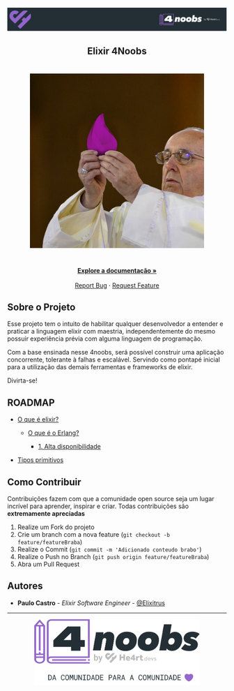 <!-- Logo 4noobs -->

<p align="center">
  <a href="https://github.com/he4rt/4noobs" target="_blank">
    <img src="images/header_4noobs.svg">
  </a>
</p>

<!-- Title -->

<p align="center">
  <h2 align="center">Elixir 4Noobs</h2>

  <h1 align="center"><img src="images/papa.png" alt="Imagem da linguagem" width="400"></h1>
  
  <p align="center">
    <br />
    <a href="#roadmap"><strong>Explore a documentação »</strong></a>
    <br />
    <br />
    <a href="https://github.com/Cyytrus/elixir4noobs/issues">Report Bug</a>
    ·
    <a href="https://github.com/Cyytrus/elixir4noobs/issues">Request Feature</a>
  </p>
</p>
    
 <!-- ABOUT THE PROJECT -->

## Sobre o Projeto

Esse projeto tem o intuito de habilitar qualquer desenvolvedor a entender e praticar a linguagem elixir com maestria, independentemente do mesmo possuir experiência prévia com alguma linguagem de programação.

Com a base ensinada nesse 4noobs, será possível construir uma aplicação concorrente, tolerante à falhas e escalável. Servindo como pontapé inicial para a utilização das demais ferramentas e frameworks de elixir.

Divirta-se!

<!-- ROADMAP OF PROJECT -->

## ROADMAP

- [O que é elixir?](content/about-elixir.md#uma-breve-história)
  - [O que é o Erlang?](content/about-elixir.md#espera-antes-de-entrar-a-fundo-no-que-é-o-elixir-vamos-entender-o-que-é-o-erlang)

    - [1. Alta disponibilidade](content/about-elixir.md#1-alta-disponibilidade)

- [Tipos primitivos](/content/primitive-types.md)

<!-- CONTRIBUTING -->

## Como Contribuir

Contribuições fazem com que a comunidade open source seja um lugar incrível para aprender, inspirar e criar. Todas contribuições
são **extremamente apreciadas**

1. Realize um Fork do projeto
2. Crie um branch com a nova feature (`git checkout -b feature/featureBraba`)
3. Realize o Commit (`git commit -m 'Adicionado conteudo brabo'`)
4. Realize o Push no Branch (`git push origin feature/featureBraba`)
5. Abra um Pull Request

## Autores

- **Paulo Castro** - _Elixir Software Engineer_ - [@Elixitrus](twitter.com/Elixitrus)

---

<p align="center">
  <a href="https://github.com/he4rt/4noobs" target="_blank">
    <img src="images/footer_4noobs.svg" width="380">
  </a>
</p>